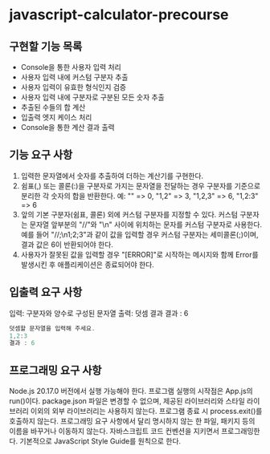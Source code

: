 # javascript-calculator-precourse

## 구현할 기능 목록
- Console을 통한 사용자 입력 처리
- 사용자 입력 내에 커스텀 구분자 추출
- 사용자 입력이 유효한 형식인지 검증
- 사용자 입력 내에 구분자로 구분된 모든 숫자 추출
- 추출된 수들의 합 계산
- 입출력 엣지 케이스 처리
- Console을 통한 계산 결과 출력

## 기능 요구 사항
1. 입력한 문자열에서 숫자를 추출하여 더하는 계산기를 구현한다.
2. 쉼표(,) 또는 콜론(:)을 구분자로 가지는 문자열을 전달하는 경우 구분자를 기준으로 분리한 각 숫자의 합을 반환한다.
   예: "" => 0, "1,2" => 3, "1,2,3" => 6, "1,2:3" => 6
3. 앞의 기본 구분자(쉼표, 콜론) 외에 커스텀 구분자를 지정할 수 있다. 커스텀 구분자는 문자열 앞부분의 "//"와 "\n" 사이에 위치하는 문자를 커스텀 구분자로 사용한다.
   예를 들어 "//;\n1;2;3"과 같이 값을 입력할 경우 커스텀 구분자는 세미콜론(;)이며, 결과 값은 6이 반환되어야 한다.
4. 사용자가 잘못된 값을 입력할 경우 "[ERROR]"로 시작하는 메시지와 함께 Error를 발생시킨 후 애플리케이션은 종료되어야 한다.

## 입출력 요구 사항
입력: 구분자와 양수로 구성된 문자열
출력: 덧셈 결과
결과 : 6

```js
덧셈할 문자열을 입력해 주세요.
1,2:3
결과 : 6
```

## 프로그래밍 요구 사항
Node.js 20.17.0 버전에서 실행 가능해야 한다.
프로그램 실행의 시작점은 App.js의 run()이다.
package.json 파일은 변경할 수 없으며, 제공된 라이브러리와 스타일 라이브러리 이외의 외부 라이브러리는 사용하지 않는다.
프로그램 종료 시 process.exit()를 호출하지 않는다.
프로그래밍 요구 사항에서 달리 명시하지 않는 한 파일, 패키지 등의 이름을 바꾸거나 이동하지 않는다.
자바스크립트 코드 컨벤션을 지키면서 프로그래밍한다.
기본적으로 JavaScript Style Guide를 원칙으로 한다.
